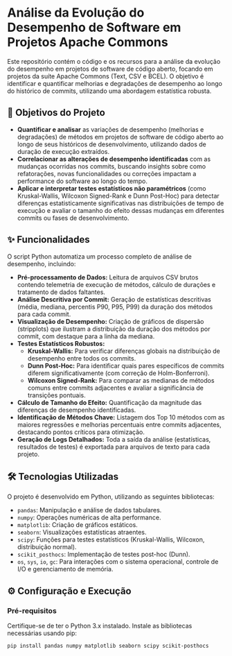 # Análise da Evolução do Desempenho de Software em Projetos Apache Commons

Este repositório contém o código e os recursos para a análise da evolução do desempenho em projetos de software de código aberto, focando em projetos da suíte Apache Commons (Text, CSV e BCEL). O objetivo é identificar e quantificar melhorias e degradações de desempenho ao longo do histórico de commits, utilizando uma abordagem estatística robusta.

## 🎯 Objetivos do Projeto

* **Quantificar e analisar** as variações de desempenho (melhorias e degradações) de métodos em projetos de software de código aberto ao longo de seus históricos de desenvolvimento, utilizando dados de duração de execução extraídos.
* **Correlacionar as alterações de desempenho identificadas** com as mudanças ocorridas nos commits, buscando insights sobre como refatorações, novas funcionalidades ou correções impactam a performance do software ao longo do tempo.
* **Aplicar e interpretar testes estatísticos não paramétricos** (como Kruskal-Wallis, Wilcoxon Signed-Rank e Dunn Post-Hoc) para detectar diferenças estatisticamente significativas nas distribuições de tempo de execução e avaliar o tamanho do efeito dessas mudanças em diferentes commits ou fases de desenvolvimento.

## ✨ Funcionalidades

O script Python automatiza um processo completo de análise de desempenho, incluindo:

* **Pré-processamento de Dados:** Leitura de arquivos CSV brutos contendo telemetria de execução de métodos, cálculo de durações e tratamento de dados faltantes.
* **Análise Descritiva por Commit:** Geração de estatísticas descritivas (média, mediana, percentis P90, P95, P99) da duração dos métodos para cada commit.
* **Visualização de Desempenho:** Criação de gráficos de dispersão (stripplots) que ilustram a distribuição da duração dos métodos por commit, com destaque para a linha da mediana.
* **Testes Estatísticos Robustos:**
    * **Kruskal-Wallis:** Para verificar diferenças globais na distribuição de desempenho entre todos os commits.
    * **Dunn Post-Hoc:** Para identificar quais pares específicos de commits diferem significativamente (com correção de Holm-Bonferroni).
    * **Wilcoxon Signed-Rank:** Para comparar as medianas de métodos comuns entre commits adjacentes e avaliar a significância de transições pontuais.
* **Cálculo de Tamanho do Efeito:** Quantificação da magnitude das diferenças de desempenho identificadas.
* **Identificação de Métodos Chave:** Listagem dos Top 10 métodos com as maiores regressões e melhorias percentuais entre commits adjacentes, destacando pontos críticos para otimização.
* **Geração de Logs Detalhados:** Toda a saída da análise (estatísticas, resultados de testes) é exportada para arquivos de texto para cada projeto.

## 🛠️ Tecnologias Utilizadas

O projeto é desenvolvido em Python, utilizando as seguintes bibliotecas:

* `pandas`: Manipulação e análise de dados tabulares.
* `numpy`: Operações numéricas de alta performance.
* `matplotlib`: Criação de gráficos estáticos.
* `seaborn`: Visualizações estatísticas atraentes.
* `scipy`: Funções para testes estatísticos (Kruskal-Wallis, Wilcoxon, distribuição normal).
* `scikit_posthocs`: Implementação de testes post-hoc (Dunn).
* `os`, `sys`, `io`, `gc`: Para interações com o sistema operacional, controle de I/O e gerenciamento de memória.

## ⚙️ Configuração e Execução

### Pré-requisitos

Certifique-se de ter o Python 3.x instalado.
Instale as bibliotecas necessárias usando pip:

```bash
pip install pandas numpy matplotlib seaborn scipy scikit-posthocs
